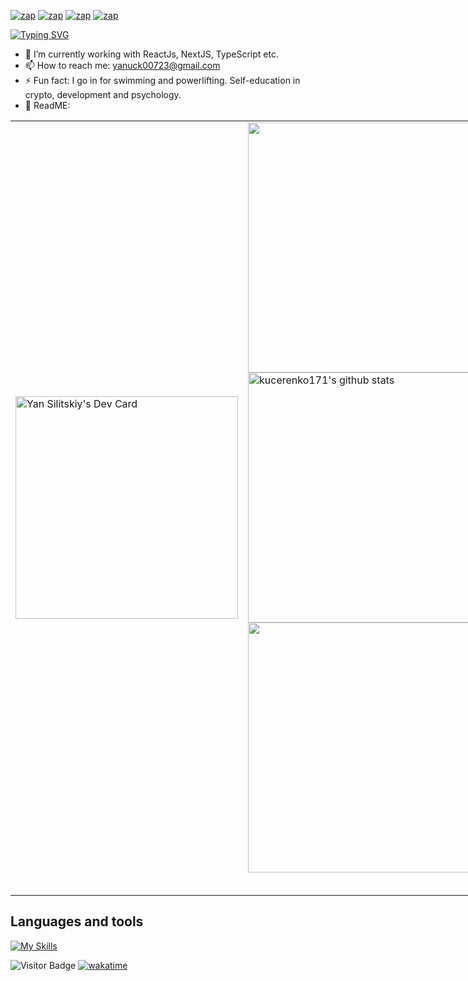 [![zap](https://img.shields.io/badge/Telegram-2CA5E0?style=for-the-badge&logo=telegram&logoColor=white)](https://telegram.me/volodya_apaciti)
[![zap](https://img.shields.io/badge/Discord-7289DA?style=for-the-badge&logo=discord&logoColor=white)](https://discordapp.com/users/389157005266386944)
[![zap](https://img.shields.io/badge/Instagram-E4405F?style=for-the-badge&logo=instagram&logoColor=white)](https://www.instagram.com/sil_yan23/)
[![zap]( https://img.shields.io/badge/LinkedIn-0077B5?style=for-the-badge&logo=linkedin&logoColor=white)](https://www.linkedin.com/in/yan-silitskiy/)

[![Typing SVG](https://readme-typing-svg.herokuapp.com/?lines=I+haven%27t+seen+you+for+a+long+time)](https://git.io/typing-svg)

- 🍃 I’m currently working with ReactJs, NextJS, TypeScript etc.
- 📫 How to reach me: yanuck00723@gmail.com
- ⚡ Fun fact: I go in for swimming and powerlifting. Self-education in crypto, development and psychology.
- 🫣 ReadME: 

<table cellspacing="0" cellpadding="0" style="width: fit-content; border:0; max-width: fit-content">
        <tr>
                <td>
                       <a href="https://app.daily.dev/7hejudge"><img src="https://api.daily.dev/devcards/v2/6aS88fkuAfBFs8m9foAC3.png?type=default&r=os4" width="356" alt="Yan Silitskiy's Dev Card"/></a>               
                </td>
                <td>
                        <table style="width: fit-content; border:0;">
                                <tr>
                                        <a href="https://github.com/kucerenko171">
                                                <img src="https://github-readme-stats.vercel.app/api/wakatime?username=7heJudge&langs_count=10&layout=compact&custom_title=Yan%27s%20Total%20WakaTime&theme=merko&hide_border=true"
                                                        width="400">
                                        </a>
                                </tr>
                          <br/>
                                <tr>
                                        <a href="https://github.com/kucerenko171">
                                               <img aling="center"
                                                        src="https://github-readme-stats.vercel.app/api?username=kucerenko171&show_icons=true&include_all_commits=true&theme=merko&hide_border=true&count_private=true&ring_color=pink"
                                                        alt="kucerenko171's github stats" width="400"/>
                                        </a> 
                                </tr>
                          <br/>
                                <tr> 
                                              <a href="https://github.com/kucerenko171">
                                                                   <img src="https://github-readme-stats.vercel.app/api/top-langs/?username=kucerenko171&layout=compact&theme=merko&hide_border=true&langs_count=10" width="400" />
                                                </a>
                                </tr>
                        </table>
                </td>
        </tr>
</table>

## Languages and tools

  [![My Skills](https://skillicons.dev/icons?i=html,js,css,git,react,nodejs,mongodb,firebase,nextjs,postgres,docker,graphql,redux,bootstrap,sass,tailwind,apollo,materialui,mysql,webpack,jest,github,gitlab,vercel,vite,idea,jenkins,postman,figma,devto,discord,heroku)](https://skillicons.dev)
  
![Visitor Badge](https://visitor-badge.laobi.icu/badge?page_id=kucerenko171)
[![wakatime](https://wakatime.com/badge/user/018db835-54be-4cce-a551-fb5e465f25b3.svg)](https://wakatime.com/@018db835-54be-4cce-a551-fb5e465f25b3)
